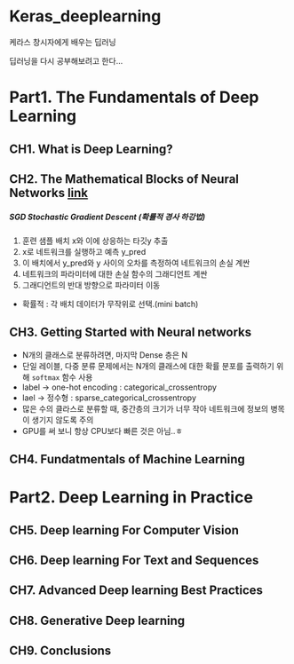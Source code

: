 # Keras_deeplearning
케라스 창시자에게 배우는 딥러닝

딥러닝을 다시 공부해보려고 한다...


# Part1. The Fundamentals of Deep Learning
## CH1. What is Deep Learning?
## CH2. The Mathematical Blocks of Neural Networks [link](https://github.com/miniii222/Keras_Deeplearning/tree/master/CH2.Mathematical_neural_net)

##### SGD Stochastic Gradient Descent (확률적 경사 하강법)
1. 훈련 샘플 배치 x와 이에 상응하는 타깃y 추출
2. x로 네트워크를 실행하고 예측 y_pred
3. 이 배치에서 y_pred와 y 사이의 오차를 측정하여 네트워크의 손실 계싼
4. 네트워크의 파라미터에 대한 손실 함수의 그래디언트 계싼
5. 그래디언트의 반대 방향으로 파라미터 이동

- 확률적 : 각 배치 데이터가 무작위로 선택.(mini batch)


## CH3. Getting Started with Neural networks
- N개의 클래스로 분류하려면, 마지막 Dense 층은 N
- 단일 레이블, 다중 분류 문제에서는 N개의 클래스에 대한 확률 분포를 출력하기 위해 `softmax` 함수 사용
- label -> one-hot encoding : categorical_crossentropy
- lael -> 정수형 : sparse_categorical_crossentropy
- 많은 수의 클라스로 분류할 때, 중간층의 크기가 너무 작아 네트워크에 정보의 병목이 생기지 않도록 주의
- GPU를 써 보니 항상 CPU보다 빠른 것은 아님..ㅎ


## CH4. Fundatmentals of Machine Learning

# Part2. Deep Learning in Practice
## CH5. Deep learning For Computer Vision
## CH6. Deep learning For Text and Sequences
## CH7. Advanced Deep learning Best Practices
## CH8. Generative Deep learning
## CH9. Conclusions

